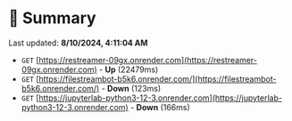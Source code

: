 # 📖 Summary
Last updated: **8/10/2024, 4:11:04 AM**

- `GET` [https://restreamer-09gx.onrender.com](https://restreamer-09gx.onrender.com) - **Up** (22479ms)
- `GET` [https://filestreambot-b5k6.onrender.com/](https://filestreambot-b5k6.onrender.com/) - **Down** (123ms)
- `GET` [https://jupyterlab-python3-12-3.onrender.com](https://jupyterlab-python3-12-3.onrender.com) - **Down** (166ms)
